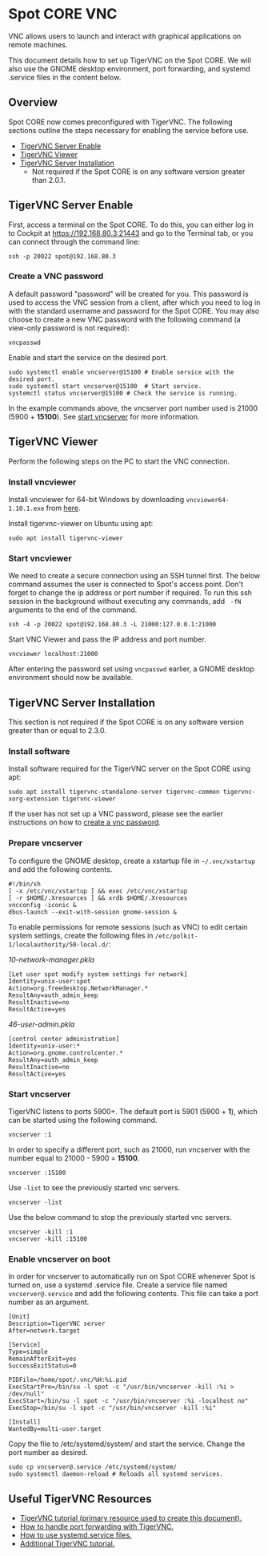 <!--
Copyright (c) 2023 Boston Dynamics, Inc.  All rights reserved.

Downloading, reproducing, distributing or otherwise using the SDK Software
is subject to the terms and conditions of the Boston Dynamics Software
Development Kit License (20191101-BDSDK-SL).
-->

# Spot CORE VNC

VNC allows users to launch and interact with graphical applications on remote machines.

This document details how to set up TigerVNC on the Spot CORE. We will also use the GNOME desktop environment, port forwarding, and systemd .service files in the content below.

## Overview

Spot CORE now comes preconfigured with TigerVNC. The following sections outline the steps necessary for enabling the service before use.

- [TigerVNC Server Enable](#tigervnc-server-enable)
- [TigerVNC Viewer](#tigervnc-viewer)
- [TigerVNC Server Installation](#tigervnc-server-installation)
  - Not required if the Spot CORE is on any software version greater than 2.0.1.

## TigerVNC Server Enable

First, access a terminal on the Spot CORE. To do this, you can either log in to Cockpit at https://192.168.80.3:21443 and go to the Terminal tab, or you can connect through the command line:

```
ssh -p 20022 spot@192.168.80.3
```

### Create a VNC password

A default password "password" will be created for you. This password is used to access the VNC session from a client, after which you need to log in with the standard username and password for the Spot CORE.
You may also choose to create a new VNC password with the following command (a view-only password is not required):

```
vncpasswd
```

Enable and start the service on the desired port.

```
sudo systemctl enable vncserver@15100 # Enable service with the desired port.
sudo systemctl start vncserver@15100  # Start service.
systemctl status vncserver@15100 # Check the service is running.
```

In the example commands above, the vncserver port number used is 21000 (5900 + **15100**). See [start vncserver](#start-vncserver) for more information.

## TigerVNC Viewer

Perform the following steps on the PC to start the VNC connection.

### Install vncviewer

Install vncviewer for 64-bit Windows by downloading `vncviewer64-1.10.1.exe` from [here](https://github.com/TigerVNC/tigervnc/releases).

Install tigervnc-viewer on Ubuntu using apt:

```
sudo apt install tigervnc-viewer
```

### Start vncviewer

We need to create a secure connection using an SSH tunnel first. The below command assumes the user is connected to Spot's access point. Don't forget to change the ip address or port number if required. To run this ssh session in the background without executing any commands, add ` -fN` arguments to the end of the command.

```
ssh -4 -p 20022 spot@192.168.80.3 -L 21000:127.0.0.1:21000
```

Start VNC Viewer and pass the IP address and port number.

```
vncviewer localhost:21000
```

After entering the password set using `vncpasswd` earlier, a GNOME desktop environment should now be available.

## TigerVNC Server Installation

This section is not required if the Spot CORE is on any software version greater than or equal to 2.3.0.

### Install software

Install software required for the TigerVNC server on the Spot CORE using apt:

```
sudo apt install tigervnc-standalone-server tigervnc-common tigervnc-xorg-extension tigervnc-viewer
```

If the user has not set up a VNC password, please see the earlier instructions on how to [create a vnc password](#create-a-vnc-password).

### Prepare vncserver

To configure the GNOME desktop, create a xstartup file in `~/.vnc/xstartup` and add the following contents.

```
#!/bin/sh
[ -x /etc/vnc/xstartup ] && exec /etc/vnc/xstartup
[ -r $HOME/.Xresources ] && xrdb $HOME/.Xresources
vncconfig -iconic &
dbus-launch --exit-with-session gnome-session &
```

To enable permissions for remote sessions (such as VNC) to edit certain system settings, create the following files in `/etc/polkit-1/localauthority/50-local.d/`:

_10-network-manager.pkla_

```
[Let user spot modify system settings for network]
Identity=unix-user:spot
Action=org.freedesktop.NetworkManager.*
ResultAny=auth_admin_keep
ResultInactive=no
ResultActive=yes

```

_46-user-admin.pkla_

```
[control center administration]
Identity=unix-user:*
Action=org.gnome.controlcenter.*
ResultAny=auth_admin_keep
ResultInactive=no
ResultActive=yes
```

### Start vncserver

TigerVNC listens to ports 5900+. The default port is 5901 (5900 + **1**), which can be started using the following command.

```
vncserver :1
```

In order to specify a different port, such as 21000, run vncserver with the number equal to 21000 - 5900 = **15100**.

```
vncserver :15100
```

Use `-list` to see the previously started vnc servers.

```
vncserver -list
```

Use the below command to stop the previously started vnc servers.

```
vncserver -kill :1
vncserver -kill :15100
```

### Enable vncserver on boot

In order for vncserver to automatically run on Spot CORE whenever Spot is turned on, use a systemd .service file. Create a service file named `vncserver@.service` and add the following contents. This file can take a port number as an argument.

```
[Unit]
Description=TigerVNC server
After=network.target

[Service]
Type=simple
RemainAfterExit=yes
SuccessExitStatus=0

PIDFile=/home/spot/.vnc/%H:%i.pid
ExecStartPre=/bin/su -l spot -c "/usr/bin/vncserver -kill :%i > /dev/null"
ExecStart=/bin/su -l spot -c "/usr/bin/vncserver :%i -localhost no"
ExecStop=/bin/su -l spot -c "/usr/bin/vncserver -kill :%i"

[Install]
WantedBy=multi-user.target
```

Copy the file to /etc/systemd/system/ and start the service. Change the port number as desired.

```
sudo cp vncserver@.service /etc/systemd/system/
sudo systemctl daemon-reload # Reloads all systemd services.
```

## Useful TigerVNC Resources

- [TigerVNC tutorial (primary resource used to create this document).](https://www.tecmint.com/install-and-configure-vnc-server-on-ubuntu/)
- [How to handle port forwarding with TigerVNC.](https://danielhnyk.cz/setting-vnc-remote-access-port-forwarding/)
- [How to use systemd.service files.](https://www.freedesktop.org/software/systemd/man/systemd.service.html)
- [Additional TigerVNC tutorial.](https://www.cyberciti.biz/faq/install-and-configure-tigervnc-server-on-ubuntu-18-04/)
